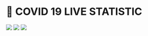 # :ledger: COVID 19 LIVE STATISTIC


<img src="https://img.shields.io/badge/Frontend:-HTML & CSS-5555ff">  <img src="https://img.shields.io/badge/Backend:- Javascript-E32800">  <img src="https://img.shields.io/badge/API-Geoplugin API-OBC835">
